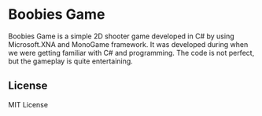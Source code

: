 # Boobies Game
Boobies Game is a simple 2D shooter game developed in C# by using Microsoft.XNA and MonoGame framework.
It was developed during when we were getting familiar with C# and programming.
The code is not perfect, but the gameplay is quite entertaining.

## License
MIT License
